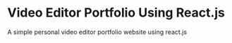 # Video Editor Portfolio Using React.js


A simple personal video editor portfolio website using react.js
